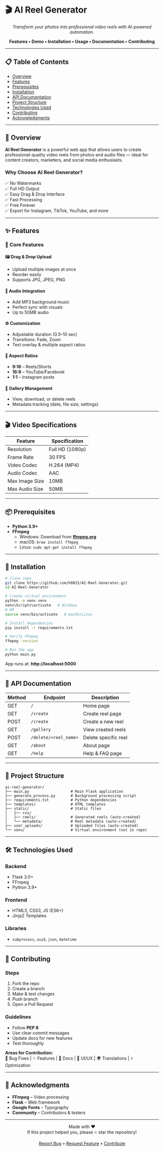 # 🎬 AI Reel Generator

<div align="center">
  <em>Transform your photos into professional video reels with AI-powered automation.</em>

  **Features • Demo • Installation • Usage • Documentation • Contributing**
</div>

---

## 📋 Table of Contents

- [Overview](#-overview)
- [Features](#-features)
- [Prerequisites](#-prerequisites)
- [Installation](#-installation)
- [API Documentation](#-api-documentation)
- [Project Structure](#-project-structure)
- [Technologies Used](#-technologies-used)
- [Contributing](#-contributing)
- [Acknowledgments](#-acknowledgments)

---

## 🌟 Overview

**AI Reel Generator** is a powerful web app that allows users to create professional-quality video reels from photos and audio files — ideal for content creators, marketers, and social media enthusiasts.

### Why Choose AI Reel Generator?

✅ No Watermarks  
✅ Full HD Output  
✅ Easy Drag & Drop Interface  
✅ Fast Processing  
✅ Free Forever  
✅ Export for Instagram, TikTok, YouTube, and more  

---

## ✨ Features

### 🎨 Core Features

#### 🖼️ Drag & Drop Upload
- Upload multiple images at once  
- Reorder easily  
- Supports JPG, JPEG, PNG  

#### 🎵 Audio Integration
- Add MP3 background music  
- Perfect sync with visuals  
- Up to 50MB audio  

#### ⚙️ Customization
- Adjustable duration (0.5–10 sec)  
- Transitions: Fade, Zoom  
- Text overlay & multiple aspect ratios  

#### 📐 Aspect Ratios
- **9:16** – Reels/Shorts  
- **16:9** – YouTube/Facebook  
- **1:1** – Instagram posts  

#### 💾 Gallery Management
- View, download, or delete reels  
- Metadata tracking (date, file size, settings)

---

## 🎬 Video Specifications

| Feature | Specification |
|----------|----------------|
| Resolution | Full HD (1080p) |
| Frame Rate | 30 FPS |
| Video Codec | H.264 (MP4) |
| Audio Codec | AAC |
| Max Image Size | 10MB |
| Max Audio Size | 50MB |

---

## 📦 Prerequisites
- **Python 3.9+**
- **FFmpeg**
    - Windows: Download from **[ffmpeg.org](https://ffmpeg.org/download.html)**
   - macOS: `brew install ffmpeg`
    - Linux: `sudo apt-get install ffmpeg`

---

## 🚀 Installation

```bash
# Clone repo
git clone https://github.com/h8815/AI-Reel-Generator.git
cd AI-Reel-Generator

# Create virtual environment
python -m venv venv
venv\Scripts\activate   # Windows
# OR
source venv/bin/activate   # macOS/Linux

# Install dependencies
pip install -r requirements.txt

# Verify FFmpeg
ffmpeg -version

# Run the app
python main.py
```

App runs at: **http://localhost:5000**

---


## 📡 API Documentation

| Method | Endpoint | Description |
|--------|-----------|-------------|
| GET | `/` | Home page |
| GET | `/create` | Create reel page |
| POST | `/create` | Create a new reel |
| GET | `/gallery` | View created reels |
| POST | `/delete/<reel_name>` | Delete specific reel |
| GET | `/about` | About page |
| GET | `/help` | Help & FAQ page |

---

## 📁 Project Structure

```
ai-reel-generator/
├── main.py                   # Main Flask application
├── generate_process.py       # Background processing script
├── requirements.txt          # Python dependencies
├── templates/                # HTML templates
├── static/                   # Static files
│   ├── css/
│   ├── reels/                # Generated reels (auto-created)
│   └── metadata/             # Reel metadata (auto-created)    
├── user_uploads/             # Uploaded files (auto-created)
└── venv/                     # Virtual environment (not in repo)
```

---

## 🛠️ Technologies Used

### Backend
- Flask 3.0+  
- FFmpeg  
- Python 3.9+  

### Frontend
- HTML5, CSS3, JS (ES6+)  
- Jinja2 Templates  

### Libraries
- `subprocess`, `uuid`, `json`, `datetime`

---

## 🤝 Contributing

### Steps
1. Fork the repo  
2. Create a branch  
3. Make & test changes  
4. Push branch  
5. Open a Pull Request  

### Guidelines
- Follow **PEP 8**  
- Use clear commit messages  
- Update docs for new features  
- Test thoroughly  

**Areas for Contribution:**  
🐛 Bug Fixes | ✨ Features | 📝 Docs | 🎨 UI/UX | 🌍 Translations | ⚡ Optimization  

---

## 🙏 Acknowledgments

- **FFmpeg** – Video processing  
- **Flask** – Web framework  
- **Google Fonts** – Typography  
- **Community** – Contributors & testers   

---

<div align="center">

Made with ❤️  
If this project helped you, please ⭐ star the repository!  

[Report Bug](#) • [Request Feature](#) • [Contribute](#)

</div>
